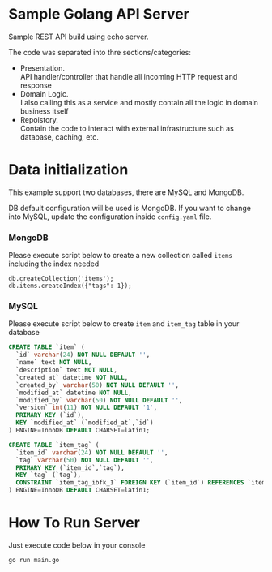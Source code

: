 # Sample Golang API Server
Sample REST API build using echo server.

The code was separated into thre sections/categories:
- Presentation.<br/>API handler/controller that handle all incoming HTTP request and response
- Domain Logic.<br/>I also calling this as a service and mostly contain all the logic in domain business itself
- Repoistory.<br/>Contain the code to interact with external infrastructure such as database, caching, etc.

# Data initialization

This example support two databases, there are MySQL and MongoDB.

DB default configuration will be used is MongoDB. If you want to change into MySQL, update the configuration inside `config.yaml` file.

### MongoDB
Please execute script below to create a new collection called `items` including the index needed

```mongodb
db.createCollection('items');
db.items.createIndex({"tags": 1});
```

### MySQL
Please execute script below to create `item` and `item_tag` table in your database
```sql
CREATE TABLE `item` (
  `id` varchar(24) NOT NULL DEFAULT '',
  `name` text NOT NULL,
  `description` text NOT NULL,
  `created_at` datetime NOT NULL,
  `created_by` varchar(50) NOT NULL DEFAULT '',
  `modified_at` datetime NOT NULL,
  `modified_by` varchar(50) NOT NULL DEFAULT '',
  `version` int(11) NOT NULL DEFAULT '1',
  PRIMARY KEY (`id`),
  KEY `modified_at` (`modified_at`,`id`)
) ENGINE=InnoDB DEFAULT CHARSET=latin1;

CREATE TABLE `item_tag` (
  `item_id` varchar(24) NOT NULL DEFAULT '',
  `tag` varchar(50) NOT NULL DEFAULT '',
  PRIMARY KEY (`item_id`,`tag`),
  KEY `tag` (`tag`),
  CONSTRAINT `item_tag_ibfk_1` FOREIGN KEY (`item_id`) REFERENCES `item` (`id`) ON DELETE CASCADE ON UPDATE CASCADE
) ENGINE=InnoDB DEFAULT CHARSET=latin1;
```

# How To Run Server
Just execute code below in your console
```console
go run main.go
```